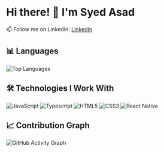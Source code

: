 # Hi there! 👋 I'm Syed Asad
📫 Follow me on LinkedIn: [LinkedIn](https://www.linkedin.com/in/syed-asad/)

## 📊 Languages
![Top Languages](https://github-readme-stats.vercel.app/api/top-langs/?username=tasad-7&layout=compact&count_private=true)

</div>

## 🛠️ Technologies I Work With

![JavaScript](https://img.shields.io/badge/JavaScript-F7DF1E?style=for-the-badge&logo=javascript&logoColor=black)
![Typescript](https://img.shields.io/badge/Python-3776AB?style=for-the-badge&logo=typescript&logoColor=white)
![HTML5](https://img.shields.io/badge/HTML5-E34F26?style=for-the-badge&logo=html5&logoColor=white)
![CSS3](https://img.shields.io/badge/CSS3-1572B6?style=for-the-badge&logo=css3&logoColor=yellow)
![React Native](https://img.shields.io/badge/React%20Native-1572B6?style=for-the-badge&logo=reactnative&logoColor=white)

## 📈 Contribution Graph

![GitHub Activity Graph](https://github-readme-activity-graph.vercel.app/graph?username=tasad-7&theme=radical)
